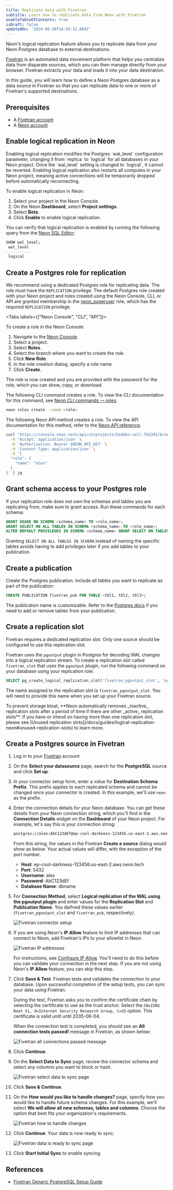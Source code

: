 ```yaml
---
title: Replicate data with Fivetran
subtitle: Learn how to replicate data from Neon with Fivetran
enableTableOfContents: true
isDraft: false
updatedOn: '2024-06-30T14:35:12.884Z'
---
```


Neon's logical replication feature allows you to replicate data from your Neon Postgres database to external destinations.

[Fivetran](https://fivetran.com/) is an automated data movement platform that helps you centralize data from disparate sources, which you can then manage directly from your browser. Fivetran extracts your data and loads it into your data destination.

In this guide, you will learn how to define a Neon Postgres database as a data source in Fivetran so that you can replicate data to one or more of Fivetran's supported destinations.

## Prerequisites

- A [Fivetran account](https://fivetran.com/)
- A [Neon account](https://console.neon.tech/)

## Enable logical replication in Neon

<Admonition type="important">
Enabling logical replication modifies the Postgres `wal_level` configuration parameter, changing it from `replica` to `logical` for all databases in your Neon project. Once the `wal_level` setting is changed to `logical`, it cannot be reverted. Enabling logical replication also restarts all computes in your Neon project, meaning active connections will be temporarily dropped before automatically reconnecting.
</Admonition>

To enable logical replication in Neon:

1. Select your project in the Neon Console.
2. On the Neon **Dashboard**, select **Project settings**.
3. Select **Beta**.
4. Click **Enable** to enable logical replication.

You can verify that logical replication is enabled by running the following query from the [Neon SQL Editor](/docs/get-started-with-neon/query-with-neon-sql-editor):

```sql
SHOW wal_level;
 wal_level
-----------
 logical
```

## Create a Postgres role for replication

We recommend using a dedicated Postgres role for replicating data. The role must have the `REPLICATION` privilege. The default Postgres role created with your Neon project and roles created using the Neon Console, CLI, or API are granted membership in the [neon_superuser](/docs/manage/roles#the-neonsuperuser-role) role, which has the required `REPLICATION` privilege.

<Tabs labels={["Neon Console", "CLI", "API"]}>

<TabItem>

To create a role in the Neon Console:

1. Navigate to the [Neon Console](https://console.neon.tech).
2. Select a project.
3. Select **Roles**.
4. Select the branch where you want to create the role.
5. Click **New Role**.
6. In the role creation dialog, specify a role name.
7. Click **Create**.

The role is now created and you are provided with the password for the role, which you can show, copy, or download.

</TabItem>

<TabItem>

The following CLI command creates a role. To view the CLI documentation for this command, see [Neon CLI commands — roles](https://api-docs.neon.tech/reference/createprojectbranchrole).

```bash
neon roles create --name <role>
```

</TabItem>

<TabItem>

The following Neon API method creates a role. To view the API documentation for this method, refer to the [Neon API reference](/docs/reference/cli-roles).

```bash
curl 'https://console.neon.tech/api/v2/projects/hidden-cell-763301/branches/br-blue-tooth-671580/roles' \
  -H 'Accept: application/json' \
  -H 'Authorization: Bearer $NEON_API_KEY' \
  -H 'Content-Type: application/json' \
  -d '{
  "role": {
    "name": "alex"
  }
}' | jq
```

</TabItem>

</Tabs>

## Grant schema access to your Postgres role

If your replication role does not own the schemas and tables you are replicating from, make sure to grant access. Run these commands for each schema:

```sql
GRANT USAGE ON SCHEMA <schema_name> TO <role_name>;
GRANT SELECT ON ALL TABLES IN SCHEMA <schema_name> TO <role_name>;
ALTER DEFAULT PRIVILEGES IN SCHEMA <schema_name> GRANT SELECT ON TABLES TO <role_name>;
```

Granting `SELECT ON ALL TABLES IN SCHEMA` instead of naming the specific tables avoids having to add privileges later if you add tables to your publication.

## Create a publication

Create the Postgres publication. Include all tables you want to replicate as part of the publication:

```sql
CREATE PUBLICATION fivetran_pub FOR TABLE <tbl1, tbl2, tbl3>;
```

The publication name is customizable. Refer to the [Postgres docs](https://www.postgresql.org/docs/current/logical-replication-publication.html) if you need to add or remove tables from your publication.

## Create a replication slot

Fivetran requires a dedicated replication slot. Only one source should be configured to use this replication slot.

Fivetran uses the `pgoutput` plugin in Postgres for decoding WAL changes into a logical replication stream. To create a replication slot called `fivetran_slot` that uses the `pgoutput` plugin, run the following command on your database using your replication role:

```sql
SELECT pg_create_logical_replication_slot('fivetran_pgoutput_slot', 'pgoutput');
```

The name assigned to the replication slot is `fivetran_pgoutput_slot`. You will need to provide this name when you set up your Fivetran source.

<Admonition type="important">
To prevent storage bloat, **Neon automatically removes _inactive_ replication slots after a period of time if there are other _active_ replication slots**. If you have or intend on having more than one replication slot, please see [Unused replication slots](/docs/guides/logical-replication-neon#unused-replication-slots) to learn more.
</Admonition>

## Create a Postgres source in Fivetran

1. Log in to your [Fivetran](https://fivetran.com/) account.
1. On the **Select your datasource** page, search for the **PostgreSQL** source and click **Set up**.
1. In your connector setup form, enter a value for **Destination Schema Prefix**. This prefix applies to each replicated schema and cannot be changed once your connector is created. In this example, we'll use `neon` as the prefix.
1. Enter the connection details for your Neon database. You can get these details from your Neon connection string, which you'll find in the **Connection Details** widget on the **Dashboard** of your Neon project.
   For example, let's say this is your connection string:

   ```bash shouldWrap
   postgres://alex:AbC123dEf@ep-cool-darkness-123456.us-east-2.aws.neon.tech/dbname?sslmode=require
   ```

   From this string, the values in the Fivetran **Create a source** dialog would show as below. Your actual values will differ, with the exception of the port number.

   - **Host**: ep-cool-darkness-123456.us-east-2.aws.neon.tech
   - **Port**: 5432
   - **Username**: alex
   - **Password**: AbC123dEf
   - **Database Name**: dbname

1. For **Connection Method**, select **Logical replication of the WAL using the pgoutput plugin** and enter values for the **Replication Slot** and **Publication Name**. You deifned these values earlier (`fivetran_pgoutput_slot` and `fivetran_pub`, respectively).

   ![Fivetran connector setup](/docs/guides/fivetran_connector_setup.png)

1. If you are using Neon's **IP Allow** feature to limit IP addresses that can connect to Neon, add Fivetran's IPs to your allowlist in Neon.

   ![Fivetran IP addresses](/docs/guides/fivetran_ips.png)

   For instructions, see [Configure IP Allow](/docs/manage/projects#configure-ip-allow). You'll need to do this before you can validate your connection in the next step. If you are not using Neon's **IP Allow** feature, you can skip this step.

1. Click **Save & Test**. Fivetran tests and validates the connection to your database. Upon successful completion of the setup tests, you can sync your data using Fivetran.

   During the test, Fivetran asks you to confirm the certificate chain by selecting the certificate to use as the trust anchor. Select the `CN=ISRG Root X1, 0=Internet Security Research Group, C=US` option. This certificate is valid unitl until 2035-06-04.

   When the connection test is completed, you should see an **All connection tests passed!** message in Fivetran, as shown below:

   ![Fivetran all connections passed message](/docs/guides/fivetran_connection_test.png)

1. Click **Continue**.
1. On the **Select Data to Sync** page, review the connector schema and select any columns you want to block or hash.

   ![Fivetran select data to sync page](/docs/guides/fivetran_select_data.png)

1. Click **Save & Continue**.

1. On the **How would you like to handle changes?** page, specify how you would like to handle future schema changes. For this example, we'll select **We will allow all new schemas, tables and columns**. Choose the option that best fits your organization's requirements.

   ![Fivetran how to handle changes](/docs/guides/fivetran_changes.png)

1. Click **Continue**. Your data is now ready to sync.

   ![Fivetran data is ready to sync page](/docs/guides/fivetran_ready_to_sync.png)

1. Click **Start Initial Sync** to enable syncing.

## References

- [Fivetran Generic PostgreSQL Setup Guide](https://fivetran.com/docs/databases/postgresql/setup-guide)

<NeedHelp/>
